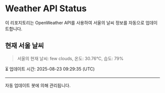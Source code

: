 
# Weather API Status

이 리포지토리는 OpenWeather API를 사용하여 서울의 날씨 정보를 자동으로 업데이트합니다.

## 현재 서울 날씨
> 서울의 현재 날씨: few clouds, 온도: 30.76°C, 습도: 79%

⏳ 업데이트 시간: 2025-08-23 09:29:35 (UTC)

---
자동 업데이트 봇에 의해 관리됩니다.
